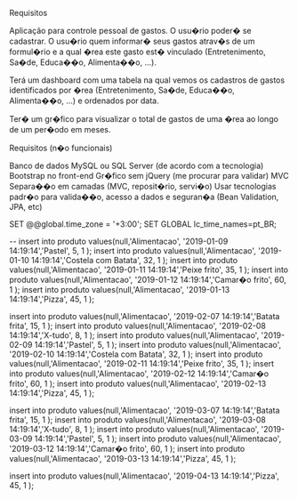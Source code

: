 Requisitos

Aplicação para controle pessoal de gastos. O usu�rio poder� se cadastrar. O usu�rio quem informar� seus gastos atrav�s de um formul�rio e a qual �rea este gasto est� vinculado (Entretenimento, Sa�de, Educa��o, Alimenta��o, ...). 

Terá um dashboard com uma tabela na qual vemos os cadastros de gastos identificados por �rea (Entretenimento, Sa�de, Educa��o, Alimenta��o, ...) e ordenados por data.

Ter� um gr�fico para visualizar o total de gastos de uma �rea ao longo de um per�odo em meses.

Requisitos (n�o funcionais)

Banco de dados MySQL ou SQL Server (de acordo com a tecnologia)
Bootstrap no front-end
Gr�fico sem jQuery (me procurar para validar)
MVC
Separa��o em camadas (MVC, reposit�rio, servi�o)
Usar tecnologias padr�o para valida��o, acesso a dados e seguran�a (Bean Validation, JPA, etc)

SET @@global.time_zone = '+3:00';
SET GLOBAL lc_time_names=pt_BR;

--
insert into produto values(null,'Alimentacao', '2019-01-09 14:19:14','Pastel', 5, 1 );
insert into produto values(null,'Alimentacao', '2019-01-10 14:19:14','Costela com Batata', 32, 1 );
insert into produto values(null,'Alimentacao', '2019-01-11 14:19:14','Peixe frito', 35, 1 );
insert into produto values(null,'Alimentacao', '2019-01-12 14:19:14','Camar�o frito', 60, 1 );
insert into produto values(null,'Alimentacao', '2019-01-13 14:19:14','Pizza', 45, 1 );

insert into produto values(null,'Alimentacao', '2019-02-07 14:19:14','Batata frita', 15, 1 );
insert into produto values(null,'Alimentacao', '2019-02-08 14:19:14','X-tudo', 8, 1 );
insert into produto values(null,'Alimentacao', '2019-02-09 14:19:14','Pastel', 5, 1 );
insert into produto values(null,'Alimentacao', '2019-02-10 14:19:14','Costela com Batata', 32, 1 );
insert into produto values(null,'Alimentacao', '2019-02-11 14:19:14','Peixe frito', 35, 1 );
insert into produto values(null,'Alimentacao', '2019-02-12 14:19:14','Camar�o frito', 60, 1 );
insert into produto values(null,'Alimentacao', '2019-02-13 14:19:14','Pizza', 45, 1 );

insert into produto values(null,'Alimentacao', '2019-03-07 14:19:14','Batata frita', 15, 1 );
insert into produto values(null,'Alimentacao', '2019-03-08 14:19:14','X-tudo', 8, 1 );
insert into produto values(null,'Alimentacao', '2019-03-09 14:19:14','Pastel', 5, 1 );
insert into produto values(null,'Alimentacao', '2019-03-12 14:19:14','Camar�o frito', 60, 1 );
insert into produto values(null,'Alimentacao', '2019-03-13 14:19:14','Pizza', 45, 1 );

insert into produto values(null,'Alimentacao', '2019-04-13 14:19:14','Pizza', 45, 1 );